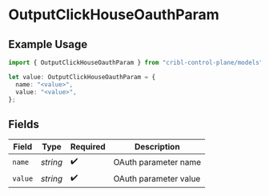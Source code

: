 # OutputClickHouseOauthParam

## Example Usage

```typescript
import { OutputClickHouseOauthParam } from "cribl-control-plane/models";

let value: OutputClickHouseOauthParam = {
  name: "<value>",
  value: "<value>",
};
```

## Fields

| Field                 | Type                  | Required              | Description           |
| --------------------- | --------------------- | --------------------- | --------------------- |
| `name`                | *string*              | :heavy_check_mark:    | OAuth parameter name  |
| `value`               | *string*              | :heavy_check_mark:    | OAuth parameter value |